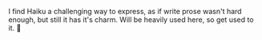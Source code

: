 I find Haiku a challenging way to express, as if write prose wasn't hard enough, but
still it has it's charm.
Will be heavily used here,
so get used to it. 🍂